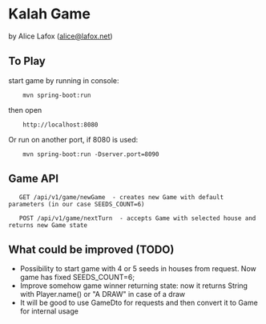 # Kalah Game
by Alice Lafox (alice@lafox.net)

## To Play
start game by running in console:
        
        mvn spring-boot:run
then open 

        http://localhost:8080
           
Or run on another port, if 8080 is used:       
            
        mvn spring-boot:run -Dserver.port=8090
        
## Game API

       GET /api/v1/game/newGame  - creates new Game with default parameters (in our case SEEDS_COUNT=6)
        
       POST /api/v1/game/nextTurn  - accepts Game with selected house and returns new Game state
       
## What could be improved (TODO)

* Possibility to start game with 4 or 5 seeds in houses from request. Now game has fixed SEEDS_COUNT=6;
* Improve somehow game winner returning state: now it returns String with Player.name() or "A DRAW" in case of a draw 
* It will be good to use GameDto for requests and then convert it to Game for internal usage
